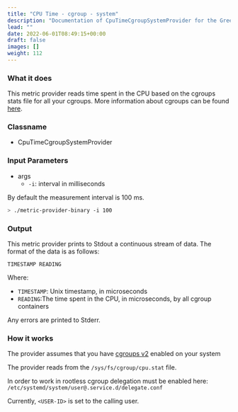 ```yaml
---
title: "CPU Time - cgroup - system"
description: "Documentation of CpuTimeCgroupSystemProvider for the Green Metrics Tool"
lead: ""
date: 2022-06-01T08:49:15+00:00
draft: false
images: []
weight: 112
---
```

### What it does

This metric provider reads time spent in the CPU based on the cgroups stats file for all your cgroups. More information about cgroups can be found [here](https://www.man7.org/linux/man-pages/man7/cgroups.7.html).

### Classname
- CpuTimeCgroupSystemProvider

### Input Parameters

- args
    - `-i`: interval in milliseconds

By default the measurement interval is 100 ms.

```bash
> ./metric-provider-binary -i 100 
```

### Output

This metric provider prints to Stdout a continuous stream of data. The format of the data is as follows:

`TIMESTAMP READING`

Where:
- `TIMESTAMP`: Unix timestamp, in microseconds
- `READING`:The time spent in the CPU, in microseconds, by all cgroup containers

Any errors are printed to Stderr.

### How it works
The provider assumes that you have [cgroups v2](https://www.man7.org/linux/man-pages/man7/cgroups.7.html) enabled on your system

The provider reads from the `/sys/fs/cgroup/cpu.stat` file.

In order to work in rootless cgroup delegation must be enabled here:
`/etc/systemd/system/user@.service.d/delegate.conf`

Currently, `<USER-ID>` is set to the calling user.